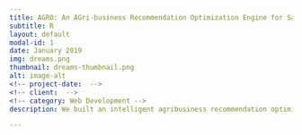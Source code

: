 ```yaml
---
title: AGRO: An AGri-business Recommendation Optimization Engine for Sales Growth Decision-Support
subtitle: R
layout: default
modal-id: 1
date: January 2019
img: dreams.png
thumbnail: dreams-thumbnail.png
alt: image-alt
<!-- project-date:  -->
<!-- client:  -->
<!-- category: Web Development -->
description: We built an intelligent agribusiness recommendation optimization engine – AGRO, developed to support an agri-science company’s marketing team to identify potential customers, understand market needs, and provide customized and accurate marketing recommendations regarding individual farmers. 

---
```

